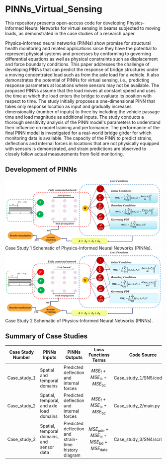 # PINNs_Virtual_Sensing
This repository presents open-access code for developing Physics-Informed Neural Networks for virtual sensing in beams subjected to moving loads, as demonstrated in the case studies of a research paper.

Physics-informed neural networks (PINNs) show promise for structural health monitoring and related applications since they have the potential to represent physical systems and processes by conforming to governing differential equations as well as physical constraints such as displacement and force boundary conditions. This paper addresses the challenge of developing PINNs that can predict the response of bridge structures under a moving concentrated load such as from the axle load for a vehicle. It also demonstrates the potential of PINNs for virtual sensing, i.e., predicting response parameters at locations where sensors may not be available. The proposed PINNs assume that the load moves at constant speed and uses the time at which the load enters the bridge to evaluate its position with respect to time. The study initially proposes a one-dimensional PINN that takes only response location as input and gradually increases dimensionality (number of inputs) to three by including the vehicle passage time and load magnitude as additional inputs. The study conducts a thorough sensitivity analysis of the PINN model's parameters to understand their influence on model training and performance. The performance of the final PINN model is investigated for a real-world bridge girder for which monitoring data is available. The capacity of the PINN to predict strains, deflections and internal forces in locations that are not physically equipped with sensors is demonstrated, and strain predictions are observed to closely follow actual measurements from field monitoring.

## Development of PINNs
![alt text](https://github.com/AnmarAl-Adly/PINNs_Virtual_Sensing/blob/main/Figures/Fig.1.png)
Case Study 1 Schematic of Physics-Informed Neural Networks (PINNs).
![alt text](https://github.com/AnmarAl-Adly/PINNs_Virtual_Sensing/blob/main/Figures/Fig.2.png)
Case Study 2 Schematic of Physics-Informed Neural Networks (PINNs).

## Summary of Case Studies

| Case Study Number   | PINNs Inputs                          | PINNs Outputs                                | Loss Functions Terms    | Code Source                 |
|---------------------|---------------------------------------|----------------------------------------------|---------------------------------------------|-----------------------------|
| Case_study_1        | Spatial and temporal domains          | Predicted deflection and internal forces     | $$MSE_{\text{f}} + MSE_{\text{ic}} + MSE_{\text{bc}}$$ | Case_study_1/SN5/code.py    |
| Case_study_2        | Spatial, temporal, and axle load domains | Predicted deflection and internal forces  | $$MSE_{\text{f}} + MSE_{\text{ic}} + MSE_{\text{bc}}$$ | Case_study_2/main.py        |
| Case_study_3        | Spatial, temporal domains, and sensor data | Predicted deflection and strain-time history diagram | $$MSE_{\text{pde}} + MSE_{\text{ic}} + MSE_{\text{bd}} + MSE_{\text{data}}$$ | Case_study_3/SN4/script.py  |
